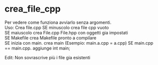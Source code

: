 # crea_file_cpp

Per vedere come funziona avviarlo senza argomenti.  
Uso: Crea file.cpp SE minuscolo crea file cpp vuoto  
SE maiuscolo crea File.cpp File.hpp con oggetti gia impostati  
SE Makefile crea Makefile pronto a compilare  
SE inizia con main. crea main (Esempio: main.a.cpp = a.cpp) SE main.cpp == main.cpp.  aggiunge int main;  

Edit: Non sovrascrive più i file gia esistenti 
